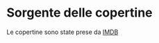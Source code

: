 # Sorgente delle copertine 

Le copertine sono state prese da [IMDB](https://www.imdb.com/it/search/title/?companies=co0380303)
